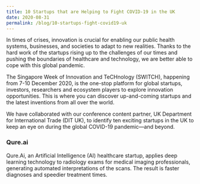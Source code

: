 ```yaml
---
title: 10 Startups that are Helping to Fight COVID-19 in the UK
date: 2020-08-31
permalink: /blog/10-startups-fight-covid19-uk
---
```

In times of crises, innovation is crucial for enabling our public health systems, businesses, and societies to adapt to new realities. Thanks to the hard work of the startups rising up to the challenges of our times and pushing the boundaries of healthcare and technology, we are better able to cope with this global pandemic.

The Singapore Week of Innovation and TeCHnology (SWITCH), happening from 7-10 December 2020, is the one-stop platform for global startups, investors, researchers and ecosystem players to explore innovation opportunities. This is where you can discover up-and-coming startups and the latest inventions from all over the world.

We have collaborated with our conference content partner, UK Department for International Trade (DIT UK), to identify ten exciting startups in the UK to keep an eye on during the global COVID-19 pandemic—and beyond.

  
### Qure.ai

Qure.Ai, an Artificial Intelligence (AI) healthcare startup, applies deep learning technology to radiology exams for medical imaging professionals, generating automated interpretations of the scans. The result is faster diagnoses and speedier treatment times.